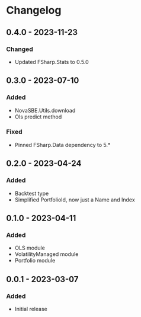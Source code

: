 # Changelog

## 0.4.0 - 2023-11-23

### Changed
* Updated FSharp.Stats to 0.5.0

## 0.3.0 - 2023-07-10

### Added

* NovaSBE.Utils.download
* Ols predict method

### Fixed

* Pinned FSharp.Data dependency to 5.*

## 0.2.0 - 2023-04-24

### Added

* Backtest type
* Simplified PortfolioId, now just a Name and Index

## 0.1.0 - 2023-04-11

### Added

* OLS module
* VolatilityManaged module
* Portfolio module

## 0.0.1 - 2023-03-07

### Added

* Initial release
